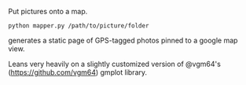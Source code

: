 Put pictures onto a map.

```python mapper.py /path/to/picture/folder```

generates a static page of GPS-tagged photos pinned to a google map view. 

Leans very heavily on a slightly customized version of @vgm64's (https://github.com/vgm64) gmplot library.
